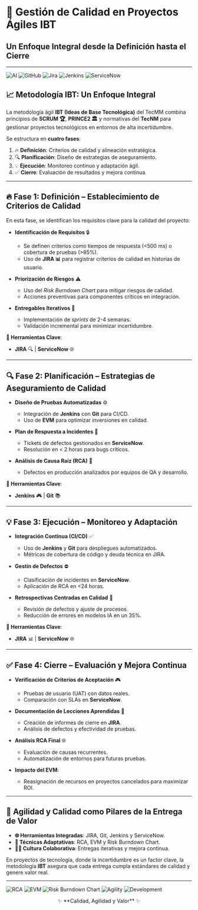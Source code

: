 

# 🌟 Gestión de Calidad en Proyectos Ágiles IBT

## Un Enfoque Integral desde la Definición hasta el Cierre

---

![AI](https://img.shields.io/badge/AI-Machine%20Learning-blue?style=for-the-badge&logo=ai)
![GitHub](https://img.shields.io/badge/GitHub-Repo-black?style=for-the-badge&logo=github)
![Jira](https://img.shields.io/badge/Jira-Project%20Management-blue?style=for-the-badge&logo=jira)
![Jenkins](https://img.shields.io/badge/Jenkins-CI/CD-red?style=for-the-badge&logo=jenkins)
![ServiceNow](https://img.shields.io/badge/ServiceNow-ITSM-green?style=for-the-badge&logo=servicenow)


## 📈 Metodología IBT: Un Enfoque Integral

La metodología ágil **IBT (Ideas de Base Tecnológica)** del TecMM combina principios de **SCRUM 🏆**, **PRINCE2 🏛️** y normativas del **TecNM** para gestionar proyectos tecnológicos en entornos de alta incertidumbre.

Se estructura en **cuatro fases**:
1. 🔥 **Definición**: Criterios de calidad y alineación estratégica.
2. 🔍 **Planificación**: Diseño de estrategias de aseguramiento.
3. 💡 **Ejecución**: Monitoreo continuo y adaptación ágil.
4. ✅ **Cierre**: Evaluación de resultados y mejora continua.

---

## 🔥 Fase 1: Definición – Establecimiento de Criterios de Calidad

En esta fase, se identifican los requisitos clave para la calidad del proyecto:

- **Identificación de Requisitos** 🔒
  - Se definen criterios como tiempos de respuesta (<500 ms) o cobertura de pruebas (>85%).
  - Uso de **JIRA 📊** para registrar criterios de calidad en historias de usuario.

- **Priorización de Riesgos** ⚠️
  - Uso del _Risk Burndown Chart_ para mitigar riesgos de calidad.
  - Acciones preventivas para componentes críticos en integración.

- **Entregables Iterativos** 📅
  - Implementación de _sprints_ de 2-4 semanas.
  - Validación incremental para minimizar incertidumbre.

**🔧 Herramientas Clave**:
- **JIRA** 🔍 | **ServiceNow** 🌐

---

## 🔍 Fase 2: Planificación – Estrategias de Aseguramiento de Calidad

- **Diseño de Pruebas Automatizadas** ⚙️
  - Integración de **Jenkins** con **Git** para CI/CD.
  - Uso de **EVM** para optimizar inversiones en calidad.

- **Plan de Respuesta a Incidentes** 🚒
  - Tickets de defectos gestionados en **ServiceNow**.
  - Resolución en < 2 horas para bugs críticos.

- **Análisis de Causa Raíz (RCA)** 🧪
  - Defectos en producción analizados por equipos de QA y desarrollo.

**🔧 Herramientas Clave**:
- **Jenkins** 🎮 | **Git** 📚

---

## 💡 Fase 3: Ejecución – Monitoreo y Adaptación

- **Integración Continua (CI/CD)** ✅
  - Uso de **Jenkins** y **Git** para despliegues automatizados.
  - Métricas de cobertura de código y deuda técnica en JIRA.

- **Gestín de Defectos** ⛔
  - Clasificación de incidentes en **ServiceNow**.
  - Aplicación de RCA en <24 horas.

- **Retrospectivas Centradas en Calidad** 📝
  - Revisión de defectos y ajuste de procesos.
  - Reducción de errores en modelos IA en un 35%.

**🔧 Herramientas Clave**:
- **JIRA** 📊 | **ServiceNow** 🌐

---

## ✅ Fase 4: Cierre – Evaluación y Mejora Continua

- **Verificación de Criterios de Aceptación** 🎮
  - Pruebas de usuario (UAT) con datos reales.
  - Comparación con SLAs en **ServiceNow**.

- **Documentación de Lecciones Aprendidas** 📓
  - Creación de informes de cierre en **JIRA**.
  - Análisis de defectos y efectividad de pruebas.

- **Análisis RCA Final** 🌐
  - Evaluación de causas recurrentes.
  - Automatización de entornos para futuras pruebas.

- **Impacto del EVM**:
  - Reasignación de recursos en proyectos cancelados para maximizar ROI.

---

## 🔄 Agilidad y Calidad como Pilares de la Entrega de Valor

- **🌐 Herramientas Integradas**: JIRA, Git, Jenkins y ServiceNow.
- **🤖 Técnicas Adaptativas**: RCA, EVM y Risk Burndown Chart.
- **👩‍🎓 Cultura Colaborativa**: Entregas iterativas y mejora continua.

En proyectos de tecnología, donde la incertidumbre es un factor clave, la metodología **IBT** asegura que cada entrega cumpla estándares de calidad y genere valor real.

---
![RCA](https://img.shields.io/badge/RCA-Root%20Cause%20Analysis-yellow?style=for-the-badge)
![EVM](https://img.shields.io/badge/EVM-Earned%20Value%20Management-orange?style=for-the-badge)
![Risk Burndown Chart](https://img.shields.io/badge/Risk%20Burndown%20Chart-Agile%20Risk%20Management-lightgrey?style=for-the-badge)
![Agility](https://img.shields.io/badge/Agility-Scrum/Kanban-blueviolet?style=for-the-badge)
![Development](https://img.shields.io/badge/Development-Fullstack-red?style=for-the-badge&logo=code)
<div style="text-align: center">✨ **Calidad, Agilidad y Valor** ✨</div>

